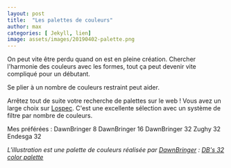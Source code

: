 ```yaml
---
layout: post
title:  "Les palettes de couleurs"
author: max
categories: [ Jekyll, lien]
image: assets/images/20190402-palette.png
---
```

On peut vite être perdu quand on est en pleine création. Chercher l'harmonie des couleurs avec les formes, tout ça peut devenir vite compliqué pour un débutant.

Se plier à un nombre de couleurs restraint peut aider.

Arrêtez tout de suite  votre recherche de palettes sur le web ! Vous avez un large choix sur  <a class="nav-link highlight" target="blank" href="https://lospec.com/palette-list">Lospec</a>. C'est une excellente sélection avec un système de filtre par nombre de couleurs.

Mes préférées :
DawnBringer 8
DawnBringer 16
DawnBringer 32
Zughy 32
Endesga 32


*L'illustration est une palette de couleurs réalisée par [DawnBringer](http://pixeljoint.com/p/23821.htm) : [DB's 32 color palette](http://pixeljoint.com/forum/forum_posts.asp?TID=16247)*
<!--stackedit_data:
eyJoaXN0b3J5IjpbNjc2NzAwOTkxLC0xMjI2MDg4NjA5LDE1Nz
E5MzI1NzcsLTE1MTg3ODY4MjUsLTg2NzU3MzM5NywxMTA2OTc5
MDc5LDkwMzU1OTg2MiwtMzk0NDE0NjUyLDE5OTEwMDU1MTZdfQ
==
-->